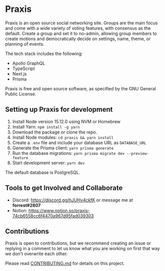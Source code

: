 # Praxis

Praxis is an open source social networking site. Groups are the main focus and come with a wide variety of voting features, with consensus as the default. Create a group and set it to no-admin, allowing group members to create motions and democratically decide on settings, name, theme, or planning of events.

The tech stack includes the following:

- Apollo GraphQL
- TypeScript
- Next.js
- Prisma

Praxis is free and open source software, as specified by the GNU General Public License.

## Setting up Praxis for development

1. Install Node version 15.12.0 using NVM or Homebrew
2. Install Yarn: `npm install -g yarn`
3. Download the package or clone the repo.
4. Install Node modules: `cd praxis && yarn install`
5. Create a `.env` file and include your database URL as `DATABASE_URL`
6. Generate the Prisma client: `yarn prisma generate`
7. Run the database migrations: `yarn prisma migrate dev --preview-feature`
8. Start development server: `yarn dev`

The default database is PostgreSQL.

## Tools to get Involved and Collaborate

- Discord: https://discord.gg/hJUHv4ckfK or message me at **forrest#2807**
- Notion: https://www.notion.so/praxis-74cb6558cc6f4470a967d95fad039303

## Contributions

Praxis is open to contributions, but we recommend creating an issue or replying in a comment to let us know what you are working on first that way we don't overwrite each other.

Please read [CONTRIBUTING.md](https://github.com/forrestwilkins/praxis/blob/main/CONTRIBUTING.md) for details on this project.
